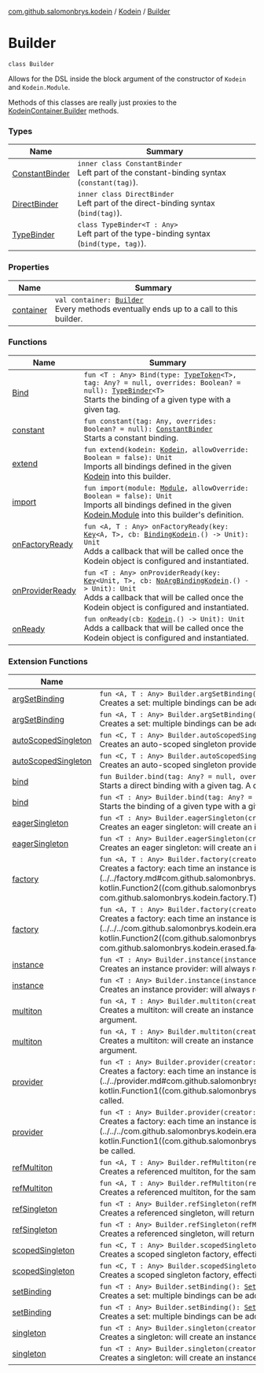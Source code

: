 [com.github.salomonbrys.kodein](../../index.md) / [Kodein](../index.md) / [Builder](.)

# Builder

`class Builder`

Allows for the DSL inside the block argument of the constructor of `Kodein` and `Kodein.Module`.

Methods of this classes are really just proxies to the [KodeinContainer.Builder](../../-kodein-container/-builder/index.md) methods.

### Types

| Name | Summary |
|---|---|
| [ConstantBinder](-constant-binder/index.md) | `inner class ConstantBinder`<br>Left part of the constant-binding syntax (`constant(tag)`). |
| [DirectBinder](-direct-binder/index.md) | `inner class DirectBinder`<br>Left part of the direct-binding syntax (`bind(tag)`). |
| [TypeBinder](-type-binder/index.md) | `class TypeBinder<T : Any>`<br>Left part of the type-binding syntax (`bind(type, tag)`). |

### Properties

| Name | Summary |
|---|---|
| [container](container.md) | `val container: `[`Builder`](../../-kodein-container/-builder/index.md)<br>Every methods eventually ends up to a call to this builder. |

### Functions

| Name | Summary |
|---|---|
| [Bind](-bind.md) | `fun <T : Any> Bind(type: `[`TypeToken`](../../-type-token/index.md)`<T>, tag: Any? = null, overrides: Boolean? = null): `[`TypeBinder`](-type-binder/index.md)`<T>`<br>Starts the binding of a given type with a given tag. |
| [constant](constant.md) | `fun constant(tag: Any, overrides: Boolean? = null): `[`ConstantBinder`](-constant-binder/index.md)<br>Starts a constant binding. |
| [extend](extend.md) | `fun extend(kodein: `[`Kodein`](../index.md)`, allowOverride: Boolean = false): Unit`<br>Imports all bindings defined in the given [Kodein](../index.md) into this builder. |
| [import](import.md) | `fun import(module: `[`Module`](../-module/index.md)`, allowOverride: Boolean = false): Unit`<br>Imports all bindings defined in the given [Kodein.Module](../-module/index.md) into this builder's definition. |
| [onFactoryReady](on-factory-ready.md) | `fun <A, T : Any> onFactoryReady(key: `[`Key`](../-key/index.md)`<A, T>, cb: `[`BindingKodein`](../../../com.github.salomonbrys.kodein.bindings/-binding-kodein/index.md)`.() -> Unit): Unit`<br>Adds a callback that will be called once the Kodein object is configured and instantiated. |
| [onProviderReady](on-provider-ready.md) | `fun <T : Any> onProviderReady(key: `[`Key`](../-key/index.md)`<Unit, T>, cb: `[`NoArgBindingKodein`](../../../com.github.salomonbrys.kodein.bindings/-no-arg-binding-kodein/index.md)`.() -> Unit): Unit`<br>Adds a callback that will be called once the Kodein object is configured and instantiated. |
| [onReady](on-ready.md) | `fun onReady(cb: `[`Kodein`](../index.md)`.() -> Unit): Unit`<br>Adds a callback that will be called once the Kodein object is configured and instantiated. |

### Extension Functions

| Name | Summary |
|---|---|
| [argSetBinding](../../arg-set-binding.md) | `fun <A, T : Any> Builder.argSetBinding(): `[`ArgSetBinding`](../../../com.github.salomonbrys.kodein.bindings/-arg-set-binding/index.md)`<A, T>`<br>Creates a set: multiple bindings can be added in this set. |
| [argSetBinding](../../../com.github.salomonbrys.kodein.erased/arg-set-binding.md) | `fun <A, T : Any> Builder.argSetBinding(): `[`ArgSetBinding`](../../../com.github.salomonbrys.kodein.bindings/-arg-set-binding/index.md)`<A, T>`<br>Creates a set: multiple bindings can be added in this set. |
| [autoScopedSingleton](../../auto-scoped-singleton.md) | `fun <C, T : Any> Builder.autoScopedSingleton(scope: `[`AutoScope`](../../../com.github.salomonbrys.kodein.bindings/-auto-scope/index.md)`<C>, creator: `[`Kodein`](../index.md)`.(C) -> T): `[`AutoScopedSingletonBinding`](../../../com.github.salomonbrys.kodein.bindings/-auto-scoped-singleton-binding/index.md)`<C, T>`<br>Creates an auto-scoped singleton provider, effectively a `provider { -> T }`. |
| [autoScopedSingleton](../../../com.github.salomonbrys.kodein.erased/auto-scoped-singleton.md) | `fun <C, T : Any> Builder.autoScopedSingleton(scope: `[`AutoScope`](../../../com.github.salomonbrys.kodein.bindings/-auto-scope/index.md)`<C>, creator: `[`NoArgBindingKodein`](../../../com.github.salomonbrys.kodein.bindings/-no-arg-binding-kodein/index.md)`.(C) -> T): `[`AutoScopedSingletonBinding`](../../../com.github.salomonbrys.kodein.bindings/-auto-scoped-singleton-binding/index.md)`<C, T>`<br>Creates an auto-scoped singleton provider, effectively a `provider { -> T }`. |
| [bind](../../bind.md) | `fun Builder.bind(tag: Any? = null, overrides: Boolean? = null): `[`DirectBinder`](-direct-binder/index.md)<br>Starts a direct binding with a given tag. A direct bind does not define the type to be bound, the type will be defined according to the bound factory. |
| [bind](../../../com.github.salomonbrys.kodein.erased/bind.md) | `fun <T : Any> Builder.bind(tag: Any? = null, overrides: Boolean? = null): `[`TypeBinder`](-type-binder/index.md)`<T>`<br>Starts the binding of a given type with a given tag. |
| [eagerSingleton](../../eager-singleton.md) | `fun <T : Any> Builder.eagerSingleton(creator: `[`NoArgBindingKodein`](../../../com.github.salomonbrys.kodein.bindings/-no-arg-binding-kodein/index.md)`.() -> T): `[`EagerSingletonBinding`](../../../com.github.salomonbrys.kodein.bindings/-eager-singleton-binding/index.md)`<T>`<br>Creates an eager singleton: will create an instance as soon as kodein is ready (all bindings are set) and will always return this instance. |
| [eagerSingleton](../../../com.github.salomonbrys.kodein.erased/eager-singleton.md) | `fun <T : Any> Builder.eagerSingleton(creator: `[`NoArgBindingKodein`](../../../com.github.salomonbrys.kodein.bindings/-no-arg-binding-kodein/index.md)`.() -> T): `[`EagerSingletonBinding`](../../../com.github.salomonbrys.kodein.bindings/-eager-singleton-binding/index.md)`<T>`<br>Creates an eager singleton: will create an instance as soon as kodein is ready (all bindings are set) and will always return this instance. |
| [factory](../../factory.md) | `fun <A, T : Any> Builder.factory(creator: `[`BindingKodein`](../../../com.github.salomonbrys.kodein.bindings/-binding-kodein/index.md)`.(A) -> T): `[`FactoryBinding`](../../../com.github.salomonbrys.kodein.bindings/-factory-binding/index.md)`<A, T>`<br>Creates a factory: each time an instance is needed, the function [creator](../../factory.md#com.github.salomonbrys.kodein$factory(com.github.salomonbrys.kodein.Kodein.Builder, kotlin.Function2((com.github.salomonbrys.kodein.bindings.BindingKodein, com.github.salomonbrys.kodein.factory.A, com.github.salomonbrys.kodein.factory.T)))/creator) function will be called. |
| [factory](../../../com.github.salomonbrys.kodein.erased/factory.md) | `fun <A, T : Any> Builder.factory(creator: `[`BindingKodein`](../../../com.github.salomonbrys.kodein.bindings/-binding-kodein/index.md)`.(A) -> T): `[`FactoryBinding`](../../../com.github.salomonbrys.kodein.bindings/-factory-binding/index.md)`<A, T>`<br>Creates a factory: each time an instance is needed, the function [creator](../../../com.github.salomonbrys.kodein.erased/factory.md#com.github.salomonbrys.kodein.erased$factory(com.github.salomonbrys.kodein.Kodein.Builder, kotlin.Function2((com.github.salomonbrys.kodein.bindings.BindingKodein, com.github.salomonbrys.kodein.erased.factory.A, com.github.salomonbrys.kodein.erased.factory.T)))/creator) function will be called. |
| [instance](../../instance.md) | `fun <T : Any> Builder.instance(instance: T): `[`InstanceBinding`](../../../com.github.salomonbrys.kodein.bindings/-instance-binding/index.md)`<T>`<br>Creates an instance provider: will always return the given instance. |
| [instance](../../../com.github.salomonbrys.kodein.erased/instance.md) | `fun <T : Any> Builder.instance(instance: T): `[`InstanceBinding`](../../../com.github.salomonbrys.kodein.bindings/-instance-binding/index.md)`<T>`<br>Creates an instance provider: will always return the given instance. |
| [multiton](../../multiton.md) | `fun <A, T : Any> Builder.multiton(creator: `[`BindingKodein`](../../../com.github.salomonbrys.kodein.bindings/-binding-kodein/index.md)`.(A) -> T): `[`MultitonBinding`](../../../com.github.salomonbrys.kodein.bindings/-multiton-binding/index.md)`<A, T>`<br>Creates a multiton: will create an instance on first request for each different argument and will subsequently always return the same instance for the same argument. |
| [multiton](../../../com.github.salomonbrys.kodein.erased/multiton.md) | `fun <A, T : Any> Builder.multiton(creator: `[`BindingKodein`](../../../com.github.salomonbrys.kodein.bindings/-binding-kodein/index.md)`.(A) -> T): `[`MultitonBinding`](../../../com.github.salomonbrys.kodein.bindings/-multiton-binding/index.md)`<A, T>`<br>Creates a multiton: will create an instance on first request for each different argument and will subsequently always return the same instance for the same argument. |
| [provider](../../provider.md) | `fun <T : Any> Builder.provider(creator: `[`NoArgBindingKodein`](../../../com.github.salomonbrys.kodein.bindings/-no-arg-binding-kodein/index.md)`.() -> T): `[`ProviderBinding`](../../../com.github.salomonbrys.kodein.bindings/-provider-binding/index.md)`<T>`<br>Creates a factory: each time an instance is needed, the function [creator](../../provider.md#com.github.salomonbrys.kodein$provider(com.github.salomonbrys.kodein.Kodein.Builder, kotlin.Function1((com.github.salomonbrys.kodein.bindings.NoArgBindingKodein, com.github.salomonbrys.kodein.provider.T)))/creator) function will be called. |
| [provider](../../../com.github.salomonbrys.kodein.erased/provider.md) | `fun <T : Any> Builder.provider(creator: `[`NoArgBindingKodein`](../../../com.github.salomonbrys.kodein.bindings/-no-arg-binding-kodein/index.md)`.() -> T): `[`ProviderBinding`](../../../com.github.salomonbrys.kodein.bindings/-provider-binding/index.md)`<T>`<br>Creates a factory: each time an instance is needed, the function [creator](../../../com.github.salomonbrys.kodein.erased/provider.md#com.github.salomonbrys.kodein.erased$provider(com.github.salomonbrys.kodein.Kodein.Builder, kotlin.Function1((com.github.salomonbrys.kodein.bindings.NoArgBindingKodein, com.github.salomonbrys.kodein.erased.provider.T)))/creator) function will be called. |
| [refMultiton](../../ref-multiton.md) | `fun <A, T : Any> Builder.refMultiton(refMaker: `[`RefMaker`](../../-ref-maker/index.md)`, creator: `[`BindingKodein`](../../../com.github.salomonbrys.kodein.bindings/-binding-kodein/index.md)`.(A) -> T): `[`RefMultitonBinding`](../../-ref-multiton-binding/index.md)`<A, T>`<br>Creates a referenced multiton, for the same argument, will return always the same object as long as the reference is valid. |
| [refMultiton](../../../com.github.salomonbrys.kodein.erased/ref-multiton.md) | `fun <A, T : Any> Builder.refMultiton(refMaker: `[`RefMaker`](../../-ref-maker/index.md)`, creator: `[`BindingKodein`](../../../com.github.salomonbrys.kodein.bindings/-binding-kodein/index.md)`.(A) -> T): `[`RefMultitonBinding`](../../-ref-multiton-binding/index.md)`<A, T>`<br>Creates a referenced multiton, for the same argument, will return always the same object as long as the reference is valid. |
| [refSingleton](../../ref-singleton.md) | `fun <T : Any> Builder.refSingleton(refMaker: `[`RefMaker`](../../-ref-maker/index.md)`, creator: `[`NoArgBindingKodein`](../../../com.github.salomonbrys.kodein.bindings/-no-arg-binding-kodein/index.md)`.() -> T): `[`RefSingletonBinding`](../../-ref-singleton-binding/index.md)`<T>`<br>Creates a referenced singleton, will return always the same object as long as the reference is valid. |
| [refSingleton](../../../com.github.salomonbrys.kodein.erased/ref-singleton.md) | `fun <T : Any> Builder.refSingleton(refMaker: `[`RefMaker`](../../-ref-maker/index.md)`, creator: `[`NoArgBindingKodein`](../../../com.github.salomonbrys.kodein.bindings/-no-arg-binding-kodein/index.md)`.() -> T): `[`RefSingletonBinding`](../../-ref-singleton-binding/index.md)`<T>`<br>Creates a referenced singleton, will return always the same object as long as the reference is valid. |
| [scopedSingleton](../../scoped-singleton.md) | `fun <C, T : Any> Builder.scopedSingleton(scope: `[`Scope`](../../../com.github.salomonbrys.kodein.bindings/-scope/index.md)`<C>, creator: `[`Kodein`](../index.md)`.(C) -> T): `[`ScopedSingletonBinding`](../../../com.github.salomonbrys.kodein.bindings/-scoped-singleton-binding/index.md)`<C, T>`<br>Creates a scoped singleton factory, effectively a `factory { Scope -> T }`. |
| [scopedSingleton](../../../com.github.salomonbrys.kodein.erased/scoped-singleton.md) | `fun <C, T : Any> Builder.scopedSingleton(scope: `[`Scope`](../../../com.github.salomonbrys.kodein.bindings/-scope/index.md)`<C>, creator: `[`NoArgBindingKodein`](../../../com.github.salomonbrys.kodein.bindings/-no-arg-binding-kodein/index.md)`.(C) -> T): `[`ScopedSingletonBinding`](../../../com.github.salomonbrys.kodein.bindings/-scoped-singleton-binding/index.md)`<C, T>`<br>Creates a scoped singleton factory, effectively a `factory { Scope -> T }`. |
| [setBinding](../../set-binding.md) | `fun <T : Any> Builder.setBinding(): `[`SetBinding`](../../../com.github.salomonbrys.kodein.bindings/-set-binding/index.md)`<T>`<br>Creates a set: multiple bindings can be added in this set. |
| [setBinding](../../../com.github.salomonbrys.kodein.erased/set-binding.md) | `fun <T : Any> Builder.setBinding(): `[`SetBinding`](../../../com.github.salomonbrys.kodein.bindings/-set-binding/index.md)`<T>`<br>Creates a set: multiple bindings can be added in this set. |
| [singleton](../../singleton.md) | `fun <T : Any> Builder.singleton(creator: `[`NoArgBindingKodein`](../../../com.github.salomonbrys.kodein.bindings/-no-arg-binding-kodein/index.md)`.() -> T): `[`SingletonBinding`](../../../com.github.salomonbrys.kodein.bindings/-singleton-binding/index.md)`<T>`<br>Creates a singleton: will create an instance on first request and will subsequently always return the same instance. |
| [singleton](../../../com.github.salomonbrys.kodein.erased/singleton.md) | `fun <T : Any> Builder.singleton(creator: `[`NoArgBindingKodein`](../../../com.github.salomonbrys.kodein.bindings/-no-arg-binding-kodein/index.md)`.() -> T): `[`SingletonBinding`](../../../com.github.salomonbrys.kodein.bindings/-singleton-binding/index.md)`<T>`<br>Creates a singleton: will create an instance on first request and will subsequently always return the same instance. |
